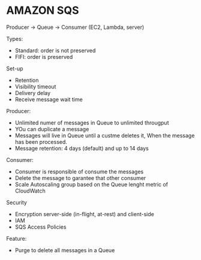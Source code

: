 
# AMAZON SQS

Producer -> Queue -> Consumer (EC2, Lambda, server)

Types:
- Standard: order is not preserved
- FIFI: order is preserved

Set-up
- Retention
- Visibility timeout
- Delivery delay
- Receive message wait time

Producer:
- Unlimited numer of messages in Queue to unlimited througput
- YOu can duplicate a message
- Messages will live in Queue until a custme deletes it, When the message has been processed.
- Message retention: 4 days (default) and up to 14 days

Consumer:
- Consumer is responsible of consume the messages
- Delete the message to garantee that other consumer 
- Scale Autoscaling group based on the Queue lenght metric of CloudWatch

Security
- Encryption server-side (in-flight, at-rest) and client-side
- IAM
- SQS Access Policies

Feature:
- Purge to delete all messages in a Queue
